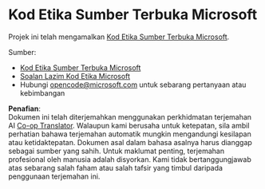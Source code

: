 <!--
CO_OP_TRANSLATOR_METADATA:
{
  "original_hash": "c06b12caf3c901eb3156e3dd5b0aea56",
  "translation_date": "2025-07-09T05:46:05+00:00",
  "source_file": "CODE_OF_CONDUCT.md",
  "language_code": "ms"
}
-->
# Kod Etika Sumber Terbuka Microsoft

Projek ini telah mengamalkan [Kod Etika Sumber Terbuka Microsoft](https://opensource.microsoft.com/codeofconduct/).

Sumber:

- [Kod Etika Sumber Terbuka Microsoft](https://opensource.microsoft.com/codeofconduct/)
- [Soalan Lazim Kod Etika Microsoft](https://opensource.microsoft.com/codeofconduct/faq/)
- Hubungi [opencode@microsoft.com](mailto:opencode@microsoft.com) untuk sebarang pertanyaan atau kebimbangan

**Penafian**:  
Dokumen ini telah diterjemahkan menggunakan perkhidmatan terjemahan AI [Co-op Translator](https://github.com/Azure/co-op-translator). Walaupun kami berusaha untuk ketepatan, sila ambil perhatian bahawa terjemahan automatik mungkin mengandungi kesilapan atau ketidaktepatan. Dokumen asal dalam bahasa asalnya harus dianggap sebagai sumber yang sahih. Untuk maklumat penting, terjemahan profesional oleh manusia adalah disyorkan. Kami tidak bertanggungjawab atas sebarang salah faham atau salah tafsir yang timbul daripada penggunaan terjemahan ini.